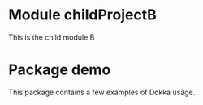 # Module childProjectB

This is the child module B

# Package demo

This package contains a few examples of Dokka usage.
